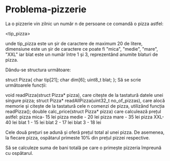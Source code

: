 # Problema-pizzerie
La o pizzerie vin zilnic un număr n de persoane ce comandă o pizza astfel:

<tip_pizza> <dimensiune> <blat>

unde tip_pizza este un șir de caractere de maximum 20 de litere, dimensiune este un șir de caractere ce poate fi "mica", "medie", "mare", "XXL" iar blat este un număr între 1 și 3, reprezentând anumite blaturi de pizza.

Dându-se structura următoare:

struct Pizza{
    char tip[21];
    char dim[6];
    uint8_t blat;
};
Să se scrie următoarele funcții:

void readPizza(struct Pizza* pizza), care citește de la tastatură datele unei singure pizza;
struct Pizza* readAllPizza(uint32_t no_of_pizzas), care alocă memorie și citește de la tastatură cele n comenzi de pizza, utilizând funcția readPizza();
double calc_price(struct Pizza* pizza) care calculează prețul astfel:
pizza mica- 15 lei
pizza medie - 20 lei
pizza mare - 35 lei
pizza XXL- 40 lei
blat 1 - 15 lei
blat 2 - 17 lei
blat 3 - 18 lei

Cele două prețuri se adună și oferă prețul total al unei pizza. De asemenea, la fiecare pizza, ospătarul primeste 10% din prețul pizzei respective.

Să se calculeze suma de bani totală pe care o primește pizzeria împreună cu ospătarul.

